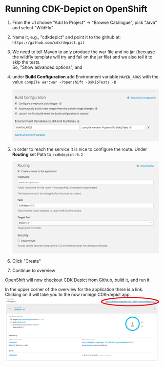 # Running CDK-Depict on OpenShift

1. From the UI choose "Add to Project" -> "Browse Catalogue", pick "Java" and select "WildFly"
2. Name it, e.g., "cdkdepict" and point it to the github at: `https://github.com/cdk/depict.git`
3. We need to tell Maven to only produce the war file and no jar (becuase the wildfly template will try and fail on the jar file) and we also tell it to skip the tests.  
   So, "Show advanced options", and
4. under **Build Configuration** add Environment variable `MAVEN_ARGS` with the value `compile war:war -Popenshift -DskipTests -B`

   ![Set the maven args](mavenargs.png)
5. In order to reach the service it is nice to configure the route. Under **Routing** set Path to `/cdkdepict-0.2`  

   ![Fix routing](routing.png)
5. Click "Create"
6. Continue to overview

OpenShift will now checkout CDK Depict from Github, build it, and run it.

In the upper corner of the overview for the application there is a link. Clicking on it will take you to the now runnign CDK-depict app.
   ![What the overview looks like](overview.png)
   


